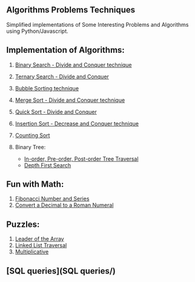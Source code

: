 Algorithms Problems Techniques
-------------------------------------

Simplified implementations of Some Interesting Problems and Algorithms using Python/Javascript.

Implementation of Algorithms:
-----------------------------

1. [Binary Search - Divide and Conquer technique](Algorithms/BinarySearch.py)
2. [Ternary Search - Divide and Conquer](Algorithms/TernarySearch.py)

3. [Bubble Sorting technique](Algorithms/BubbleSort.py)
4. [Merge Sort - Divide and Conquer technique](Algorithms/MergeSort.py)
5. [Quick Sort - Divide and Conquer](Algorithms/QuickSort.py) 
6. [Insertion Sort - Decrease and Conquer technique](Algorithms/insertionSort.py)
7. [Counting Sort](Algorithms/TernarySearch.py)

8. Binary Tree:
	- [In-order, Pre-order, Post-order Tree Traversal](Algorithms/BTree.py)
	- [Depth First Search](Algorithms/BTree.py)

Fun with Math:
--------------

1. [Fibonacci Number and Series](Math/Fibonacci.py)
2. [Convert a Decimal to a Roman Numeral](Math/RomanConverter.js)

Puzzles:
--------

1. [Leader of the Array](Puzzles/Leader_of_the_array_prob.py)
2. [Linked List Traversal](Pzzles/LinkedList_Traversal_prob.py)
3. [Multiplicative](Puzzles/multiplicative_prob.py)

[SQL queries](SQL queries/)
------------